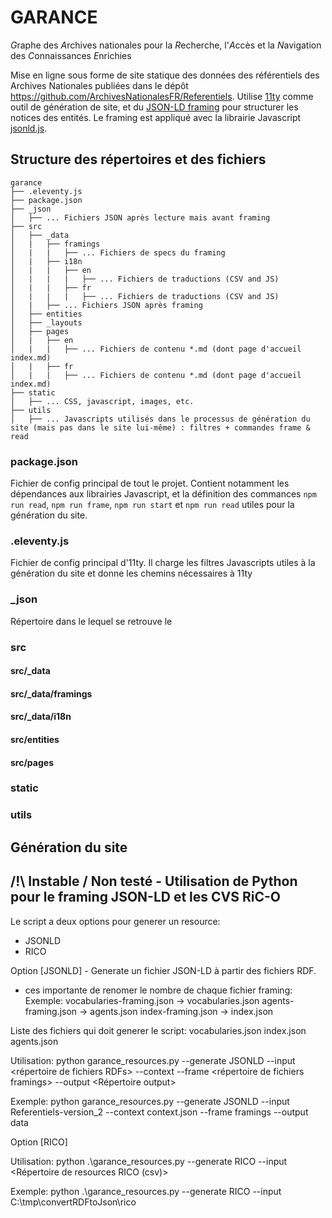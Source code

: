 # GARANCE

*G*raphe des *A*rchives nationales pour la *R*echerche, l'*A*ccès et la *N*avigation des *C*onnaissances *E*nrichies

Mise en ligne sous forme de site statique des données des référentiels des Archives Nationales publiées dans le dépôt https://github.com/ArchivesNationalesFR/Referentiels.
Utilise [11ty]([url](https://www.11ty.dev/)) comme outil de génération de site, et du [JSON-LD framing]([url](https://www.w3.org/TR/json-ld11-framing/)) pour structurer les notices des entités. Le framing est appliqué avec la librairie Javascript [jsonld.js]([url](https://github.com/digitalbazaar/jsonld.js)).

## Structure des répertoires et des fichiers

```
garance
├── .eleventy.js
├── package.json
├── _json
│   ├── ... Fichiers JSON après lecture mais avant framing
├── src
│   ├── _data
│   |   ├── framings
│   |   |   ├── ... Fichiers de specs du framing
│   |   ├── i18n
│   |   |   ├── en
│   |   |   |   ├── ... Fichiers de traductions (CSV and JS)
│   |   |   ├── fr
│   |   |   |   ├── ... Fichiers de traductions (CSV and JS)
│   |   ├── ... Fichiers JSON après framing
│   ├── entities
│   ├── _layouts
│   ├── pages
│   |   ├── en
│   |   |   ├── ... Fichiers de contenu *.md (dont page d'accueil index.md)
│   |   ├── fr
│   |   |   ├── ... Fichiers de contenu *.md (dont page d'accueil index.md)
├── static
│   ├── ... CSS, javascript, images, etc.
├── utils
│   ├── ... Javascripts utilisés dans le processus de génération du site (mais pas dans le site lui-même) : filtres + commandes frame & read
```

### package.json

Fichier de config principal de tout le projet. Contient notamment les dépendances aux librairies Javascript, et la définition des commances `npm run read`, `npm run frame`, `npm run start` et `npm run read` utiles pour la génération du site.

### .eleventy.js

Fichier de config principal d'11ty. Il charge les filtres Javascripts utiles à la génération du site et donne les chemins nécessaires à 11ty

### _json

Répertoire dans le lequel se retrouve le 

### src

#### src/_data

#### src/_data/framings

#### src/_data/i18n

#### src/entities

#### src/pages

### static

### utils

## Génération du site







## /!\ Instable / Non testé - Utilisation de Python pour le framing JSON-LD et les CVS RiC-O

Le script a deux options pour generer un resource:

  - JSONLD
  - RICO

Option [JSONLD] - Generate un fichier JSON-LD à partir des fichiers RDF.

* ces importante de renomer le nombre de chaque fichier framing: 
Exemple:
vocabularies-framing.json -> vocabularies.json
agents-framing.json -> agents.json
index-framing.json -> index.json


Liste des fichiers qui doit generer le script:
vocabularies.json
index.json
agents.json

Utilisation:
  python garance_resources.py --generate JSONLD --input <répertoire de fichiers RDFs>  --context <fichier de context> --frame <répertoire de fichiers framings> --output <Répertoire output>

Exemple:
 python garance_resources.py --generate JSONLD --input Referentiels-version_2 --context context.json --frame framings --output data

 
Option [RICO]

Utilisation:
  python .\garance_resources.py --generate RICO --input <Répertoire de resources RICO (csv)>

Exemple:
  python .\garance_resources.py --generate RICO --input C:\tmp\convertRDFtoJson\rico

